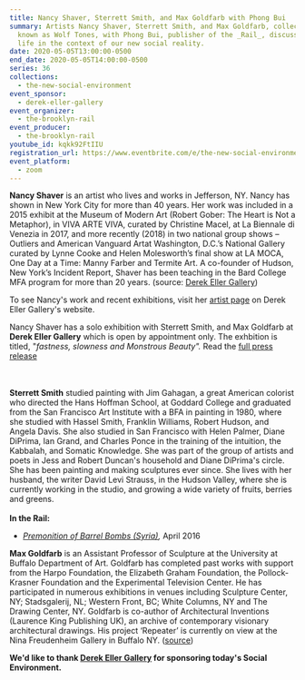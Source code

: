 ```yaml
---
title: Nancy Shaver, Sterrett Smith, and Max Goldfarb with Phong Bui
summary: Artists Nancy Shaver, Sterrett Smith, and Max Goldfarb, collectively
  known as Wolf Tones, with Phong Bui, publisher of the _Rail_, discuss creative
  life in the context of our new social reality.
date: 2020-05-05T13:00:00-0500
end_date: 2020-05-05T14:00:00-0500
series: 36
collections:
  - the-new-social-environment
event_sponsor:
  - derek-eller-gallery
event_organizer:
  - the-brooklyn-rail
event_producer:
  - the-brooklyn-rail
youtube_id: kqkk92FtIIU
registration_url: https://www.eventbrite.com/e/the-new-social-environment-36-nancy-shaver-sterrett-smith-max-goldfarb-tickets-103921162996
event_platform:
  - zoom
---
```

**Nancy Shaver** is an artist who lives and works in Jefferson, NY. Nancy has shown in New York City for more than 40 years. Her work was included in a 2015 exhibit at the Museum of Modern Art (Robert Gober: The Heart is Not a Metaphor), in VIVA ARTE VIVA, curated by Christine Macel, at La Biennale di Venezia in 2017, and more recently (2018) in two national group shows –Outliers and American Vanguard Artat Washington, D.C.’s National Gallery curated by Lynne Cooke and Helen Molesworth’s final show at LA MOCA, One Day at a Time: Manny Farber and Termite Art. A co-founder of Hudson, New York’s Incident Report, Shaver has been teaching in the Bard College MFA program for more than 20 years. (source: [Derek Eller Gallery](https://www.derekeller.com/exhibitions/nancy-shaver5/press-release))

To see Nancy's work and recent exhibitions, visit her [artist page](<https://www.derekeller.com/artists/nancy-shaver>) on Derek Eller Gallery's website.

Nancy Shaver has a solo exhibition with Sterrett Smith, and Max Goldfarb at **Derek Eller Gallery** which is open by appointment only. The exhbition is titled, "*fastness, slowness and Monstrous Beauty".* Read the [full press release](https://www.derekeller.com/exhibitions/nancy-shaver5/press-release)

\
\
**Sterrett Smith** studied painting with Jim Gahagan, a great American colorist who directed the Hans Hoffman School, at Goddard College and graduated from the San Francisco Art Institute with a BFA in painting in 1980, where she studied with Hassel Smith, Franklin Williams, Robert Hudson, and Angela Davis. She also studied in San Francisco with Helen Palmer, Diane DiPrima, Ian Grand, and Charles Ponce in the training of the intuition, the Kabbalah, and Somatic Knowledge. She was part of the group of artists and poets in Jess and Robert Duncan's household and Diane DiPrima's circle. She has been painting and making sculptures ever since. She lives with her husband, the writer David Levi Strauss, in the Hudson Valley, where she is currently working in the studio, and growing a wide variety of fruits, berries and greens.\
\
**In the Rail:**

* *[Premonition of Barrel Bombs (Syria)](https://brooklynrail.org/2016/04/criticspage/premonition-of-barrel-bombs-syria),* April 2016

**Max Goldfarb** is an Assistant Professor of Sculpture at the University at Buffalo Department of Art. Goldfarb has completed past works with support from the Harpo Foundation, the Elizabeth Graham Foundation, the Pollock-Krasner Foundation and the Experimental Television Center. He has participated in numerous exhibitions in venues including Sculpture Center, NY; Stadsgalerij, NL; Western Front, BC; White Columns, NY and The Drawing Center, NY. Goldfarb is co-author of Architectural Inventions (Laurence King Publishing UK), an archive of contemporary visionary architectural drawings. His project ‘Repeater’ is currently on view at the Nina Freudenheim Gallery in Buffalo NY. ([source](https://vcs.sva.edu/opening-tonight-at-soloway-max-goldfarb-nancy-shaver-and-sterrett-smith-in-wolftones-on-display-march-2nd-through-april-14th/))

**We'd like to thank [Derek Eller Gallery](https://www.derekeller.com/) for sponsoring today's Social Environment.**
